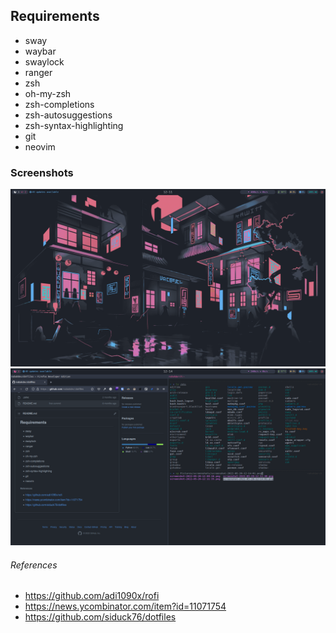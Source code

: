 ## Requirements

- sway
- waybar
- swaylock
- ranger
- zsh
- oh-my-zsh
- zsh-completions
- zsh-autosuggestions
- zsh-syntax-highlighting
- git
- neovim

### Screenshots
![image 1](.screenshots/ss-1.png) 
![image 2](.screenshots/ss-2.png) 

###### References
- https://github.com/adi1090x/rofi
- https://news.ycombinator.com/item?id=11071754
- https://github.com/siduck76/dotfiles
